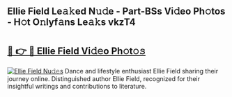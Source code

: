 ## Ellie Field Le𝚊𝚔ed N𝚞𝚍e - Part-BSs Vi𝚍eo Ph𝚘tos - H𝚘t O𝚗lyf𝚊ns Le𝚊𝚔s vkzT4

# <h2><a href="http://hf2wj6.feru.top/?c=Ellie+Field">🔗 👉 🔴 Ellie Field Vi𝚍𝚎o Ph𝚘t𝚘𝚜</a></h2>

[![Ellie Field Nu𝚍𝚎s](https://i.imgur.com/0TWrTi3.gif)](http://hf2wj6.feru.top/?c=Ellie+Field)
Dance and lifestyle enthusiast Ellie Field sharing their journey online. Distinguished author Ellie Field, recognized for their insightful writings and contributions to literature. 
